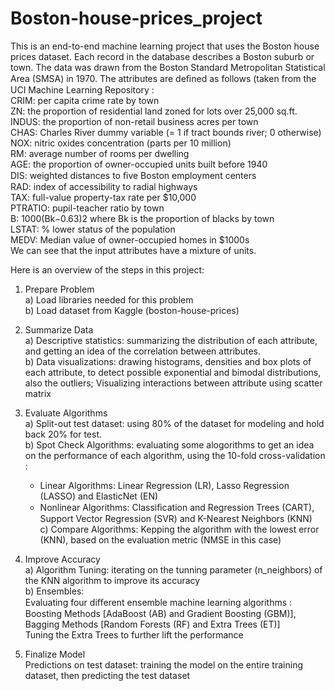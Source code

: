 # Boston-house-prices_project

This is an end-to-end machine learning project that uses the Boston house prices dataset. Each record in the database describes a Boston suburb or town. The data was drawn from the Boston Standard Metropolitan Statistical Area (SMSA) in 1970. The attributes are deﬁned as follows (taken from the UCI Machine Learning Repository :   
CRIM: per capita crime rate by town  
ZN: the proportion of residential land zoned for lots over 25,000 sq.ft.  
INDUS: the proportion of non-retail business acres per town  
CHAS: Charles River dummy variable (= 1 if tract bounds river; 0 otherwise)  
NOX: nitric oxides concentration (parts per 10 million)  
RM: average number of rooms per dwelling  
AGE: the proportion of owner-occupied units built before 1940  
DIS: weighted distances to ﬁve Boston employment centers  
RAD: index of accessibility to radial highways  
TAX: full-value property-tax rate per $10,000  
PTRATIO: pupil-teacher ratio by town  
B: 1000(Bk−0.63)2 where Bk is the proportion of blacks by town  
LSTAT: % lower status of the population  
MEDV: Median value of owner-occupied homes in $1000s  
We can see that the input attributes have a mixture of units.

Here is an overview of the steps in this project:

1. Prepare Problem  
a) Load libraries needed for this problem  
b) Load dataset from Kaggle (boston-house-prices)  

2. Summarize Data  
a) Descriptive statistics: summarizing the distribution of each attribute, and getting an idea of the correlation between attributes.  
b) Data visualizations: drawing histograms, densities and box plots of each attribute, to detect  possible exponential and bimodal distributions, also the outliers; Visualizing interactions between attribute using scatter matrix  

3. Evaluate Algorithms  
a) Split-out test dataset: using 80% of the dataset for modeling and hold back 20% for test.  
b) Spot Check Algorithms: evaluating some alogorithms to get an idea on the performance of each algorithm, using the 10-fold cross-validation :  
      - Linear Algorithms: Linear Regression (LR), Lasso Regression (LASSO) and ElasticNet (EN)  
      - Nonlinear Algorithms: Classiﬁcation and Regression Trees (CART), Support Vector Regression (SVR) and K-Nearest Neighbors (KNN)   
      c) Compare Algorithms: Kepping the algorithm with the lowest error (KNN), based on the evaluation metric (NMSE in this case)  

4. Improve Accuracy  
a) Algorithm Tuning: iterating on the tunning parameter (n_neighbors) of the KNN algorithm to improve its  accuracy   
b) Ensembles:   
Evaluating four diﬀerent ensemble machine learning algorithms : Boosting Methods [AdaBoost (AB) and Gradient Boosting (GBM)], Bagging Methods [Random Forests (RF) and Extra Trees (ET)]  
Tuning the Extra Trees to further lift the performance  

5. Finalize Model  
Predictions on test dataset: training the model on the entire training dataset, then predicting the test dataset
